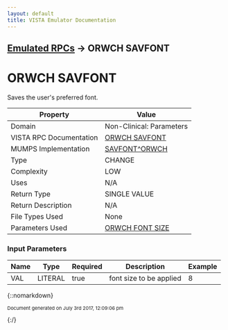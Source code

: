 ```yaml
---
layout: default
title: VISTA Emulator Documentation
---
```


## [Emulated RPCs](TableOfContents) &#8594; ORWCH SAVFONT
# ORWCH SAVFONT

Saves the user's preferred font.

Property | Value
--- | ---
Domain | Non-Clinical: Parameters
VISTA RPC Documentation | [ORWCH SAVFONT](../VISTARPC/ORWCH_SAVFONT)
MUMPS Implementation | [SAVFONT^ORWCH](http://code.osehra.org/dox/Routine_ORWCH_source.html)
Type | CHANGE
Complexity | LOW
Uses | N/A
Return Type | SINGLE VALUE
Return Description | N/A
File Types Used | None
Parameters Used | [ORWCH FONT SIZE](../Parameters/ORWCH_FONT_SIZE)


### Input Parameters

Name | Type | Required | Description | Example
--- | --- | --- | --- | ---
VAL | LITERAL | true | font size to be applied | 8

{::nomarkdown} <br/><p style="font-size: 11px">Document generated on July 3rd 2017, 12:09:06 pm</p>{:/}